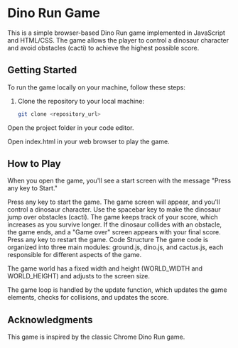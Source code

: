 # Dino Run Game

This is a simple browser-based Dino Run game implemented in JavaScript and HTML/CSS. The game allows the player to control a dinosaur character and avoid obstacles (cacti) to achieve the highest possible score.

## Getting Started

To run the game locally on your machine, follow these steps:

1. Clone the repository to your local machine:

   ```bash
   git clone <repository_url>
Open the project folder in your code editor.

Open index.html in your web browser to play the game.

## How to Play
When you open the game, you'll see a start screen with the message "Press any key to Start."

Press any key to start the game.
The game screen will appear, and you'll control a dinosaur character.
Use the spacebar key to make the dinosaur jump over obstacles (cacti).
The game keeps track of your score, which increases as you survive longer.
If the dinosaur collides with an obstacle, the game ends, and a "Game over" screen appears with your final score.
Press any key to restart the game.
Code Structure
The game code is organized into three main modules: ground.js, dino.js, and cactus.js, each responsible for different aspects of the game.

The game world has a fixed width and height (WORLD_WIDTH and WORLD_HEIGHT) and adjusts to the screen size.

The game loop is handled by the update function, which updates the game elements, checks for collisions, and updates the score.


## Acknowledgments
This game is inspired by the classic Chrome Dino Run game.
